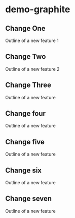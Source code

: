# demo-graphite

## Change One
Outline of a new feature 1

## Change Two
Outline of a new feature 2

## Change Three
Outline of a new feature

## Change four
Outline of a new feature

## Change five
Outline of a new feature

## Change six
Outline of a new feature

## Change seven
Outline of a new feature
